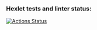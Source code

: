 ### Hexlet tests and linter status:
[![Actions Status](https://github.com/steshkof/frontend-project-12/workflows/hexlet-check/badge.svg)](https://github.com/steshkof/frontend-project-12/actions)